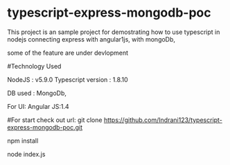 # typescript-express-mongodb-poc
This project is an sample project for demostrating how to use typescript in nodejs connecting express with angular1js, with mongoDb,

some of the feature are under devlopment


#Technology Used

NodeJS : v5.9.0
Typescript version : 1.8.10

DB used : MongoDb,

For UI:
Angular JS:1.4


#For start
check out url:
git clone https://github.com/Indrani123/typescript-express-mongodb-poc.git

npm install

node index.js
